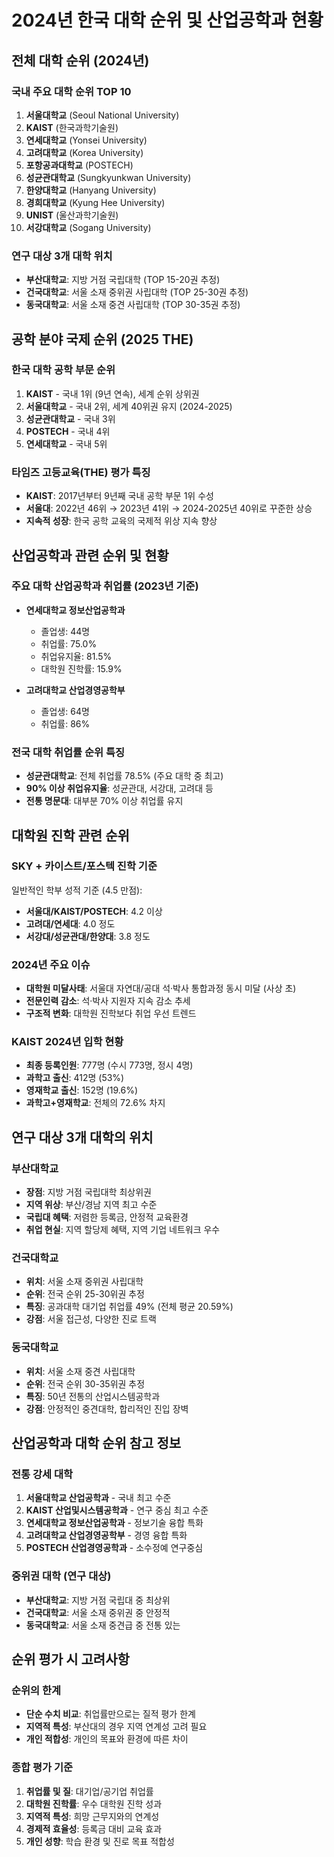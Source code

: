 # 2024년 한국 대학 순위 및 산업공학과 현황

## 전체 대학 순위 (2024년)

### 국내 주요 대학 순위 TOP 10
1. **서울대학교** (Seoul National University)
2. **KAIST** (한국과학기술원)
3. **연세대학교** (Yonsei University)  
4. **고려대학교** (Korea University)
5. **포항공과대학교** (POSTECH)
6. **성균관대학교** (Sungkyunkwan University)
7. **한양대학교** (Hanyang University)
8. **경희대학교** (Kyung Hee University)
9. **UNIST** (울산과학기술원)
10. **서강대학교** (Sogang University)

### 연구 대상 3개 대학 위치
- **부산대학교**: 지방 거점 국립대학 (TOP 15-20권 추정)
- **건국대학교**: 서울 소재 중위권 사립대학 (TOP 25-30권 추정)
- **동국대학교**: 서울 소재 중견 사립대학 (TOP 30-35권 추정)

## 공학 분야 국제 순위 (2025 THE)

### 한국 대학 공학 부문 순위
1. **KAIST** - 국내 1위 (9년 연속), 세계 순위 상위권
2. **서울대학교** - 국내 2위, 세계 40위권 유지 (2024-2025)
3. **성균관대학교** - 국내 3위
4. **POSTECH** - 국내 4위
5. **연세대학교** - 국내 5위

### 타임즈 고등교육(THE) 평가 특징
- **KAIST**: 2017년부터 9년째 국내 공학 부문 1위 수성
- **서울대**: 2022년 46위 → 2023년 41위 → 2024-2025년 40위로 꾸준한 상승
- **지속적 성장**: 한국 공학 교육의 국제적 위상 지속 향상

## 산업공학과 관련 순위 및 현황

### 주요 대학 산업공학과 취업률 (2023년 기준)
- **연세대학교 정보산업공학과**
  - 졸업생: 44명
  - 취업률: 75.0%
  - 취업유지율: 81.5%
  - 대학원 진학률: 15.9%

- **고려대학교 산업경영공학부**
  - 졸업생: 64명
  - 취업률: 86%

### 전국 대학 취업률 순위 특징
- **성균관대학교**: 전체 취업률 78.5% (주요 대학 중 최고)
- **90% 이상 취업유지율**: 성균관대, 서강대, 고려대 등
- **전통 명문대**: 대부분 70% 이상 취업률 유지

## 대학원 진학 관련 순위

### SKY + 카이스트/포스텍 진학 기준
일반적인 학부 성적 기준 (4.5 만점):
- **서울대/KAIST/POSTECH**: 4.2 이상
- **고려대/연세대**: 4.0 정도  
- **서강대/성균관대/한양대**: 3.8 정도

### 2024년 주요 이슈
- **대학원 미달사태**: 서울대 자연대/공대 석·박사 통합과정 동시 미달 (사상 초)
- **전문인력 감소**: 석·박사 지원자 지속 감소 추세
- **구조적 변화**: 대학원 진학보다 취업 우선 트렌드

### KAIST 2024년 입학 현황
- **최종 등록인원**: 777명 (수시 773명, 정시 4명)
- **과학고 출신**: 412명 (53%)
- **영재학교 출신**: 152명 (19.6%)
- **과학고+영재학교**: 전체의 72.6% 차지

## 연구 대상 3개 대학의 위치

### 부산대학교
- **장점**: 지방 거점 국립대학 최상위권
- **지역 위상**: 부산/경남 지역 최고 수준
- **국립대 혜택**: 저렴한 등록금, 안정적 교육환경
- **취업 현실**: 지역 할당제 혜택, 지역 기업 네트워크 우수

### 건국대학교  
- **위치**: 서울 소재 중위권 사립대학
- **순위**: 전국 순위 25-30위권 추정
- **특징**: 공과대학 대기업 취업률 49% (전체 평균 20.59%)
- **강점**: 서울 접근성, 다양한 진로 트랙

### 동국대학교
- **위치**: 서울 소재 중견 사립대학  
- **순위**: 전국 순위 30-35위권 추정
- **특징**: 50년 전통의 산업시스템공학과
- **강점**: 안정적인 중견대학, 합리적인 진입 장벽

## 산업공학과 대학 순위 참고 정보

### 전통 강세 대학
1. **서울대학교 산업공학과** - 국내 최고 수준
2. **KAIST 산업및시스템공학과** - 연구 중심 최고 수준
3. **연세대학교 정보산업공학과** - 정보기술 융합 특화
4. **고려대학교 산업경영공학부** - 경영 융합 특화
5. **POSTECH 산업경영공학과** - 소수정예 연구중심

### 중위권 대학 (연구 대상)
- **부산대학교**: 지방 거점 국립대 중 최상위
- **건국대학교**: 서울 소재 중위권 중 안정적
- **동국대학교**: 서울 소재 중견급 중 전통 있는

## 순위 평가 시 고려사항

### 순위의 한계
- **단순 수치 비교**: 취업률만으로는 질적 평가 한계
- **지역적 특성**: 부산대의 경우 지역 연계성 고려 필요
- **개인 적합성**: 개인의 목표와 환경에 따른 차이

### 종합 평가 기준
1. **취업률 및 질**: 대기업/공기업 취업률
2. **대학원 진학률**: 우수 대학원 진학 성과
3. **지역적 특성**: 희망 근무지와의 연계성
4. **경제적 효율성**: 등록금 대비 교육 효과
5. **개인 성향**: 학습 환경 및 진로 목표 적합성